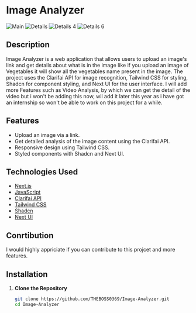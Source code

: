 # Image Analyzer
![Main](https://github.com/user-attachments/assets/5f5fe0d6-812e-4680-8866-e49ac003f9df)
![Details](https://github.com/user-attachments/assets/bfdd596d-5c07-4cf7-a774-9b643402bd73)
![Details 4](https://github.com/user-attachments/assets/0abcf3b4-8b19-4fb1-b39c-91377f3c4997)
![Details 6](https://github.com/user-attachments/assets/06cd2429-8737-4586-a43b-b6c9d12183d9)

## Description

Image Analyzer is a web application that allows users to upload an image's link and get details about what is in the image like if you upload an image of Vegetables it will show all the vegetables name present in the image. The project uses the Clarifai API for image recognition, Tailwind CSS for styling, Shadcn for component styling, and Next UI for the user interface. I will add more Features such as Video Analysis, by which we can get the detail of the video but i won't be adding this now, wil add it later this year as i have got an internship so won't be able to work on this project for a while. 

## Features

- Upload an image via a link.
- Get detailed analysis of the image content using the Clarifai API.
- Responsive design using Tailwind CSS.
- Styled components with Shadcn and Next UI.

## Technologies Used

- [Next.js](https://nextjs.org/)
- [JavaScript](https://developer.mozilla.org/en-US/docs/Web/JavaScript)
- [Clarifai API](https://www.clarifai.com/)
- [Tailwind CSS](https://tailwindcss.com/)
- [Shadcn](https://shadcn.dev/)
- [Next UI](https://nextui.org/)

## Conrtibution

I would highly appriciate if you can contribute to this projcet and more features.

## Installation

1. **Clone the Repository**

   ```bash
   git clone https://github.com/THEBOSS0369/Image-Analyzer.git
   cd Image-Analyzer
